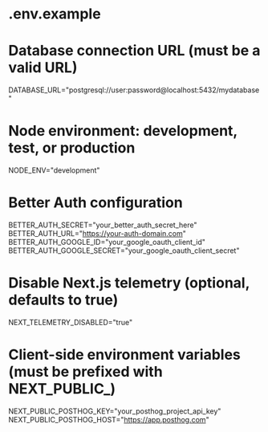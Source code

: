 # .env.example

# Database connection URL (must be a valid URL)
DATABASE_URL="postgresql://user:password@localhost:5432/mydatabase"

# Node environment: development, test, or production
NODE_ENV="development"

# Better Auth configuration
BETTER_AUTH_SECRET="your_better_auth_secret_here"
BETTER_AUTH_URL="https://your-auth-domain.com"
BETTER_AUTH_GOOGLE_ID="your_google_oauth_client_id"
BETTER_AUTH_GOOGLE_SECRET="your_google_oauth_client_secret"

# Disable Next.js telemetry (optional, defaults to true)
NEXT_TELEMETRY_DISABLED="true"

# Client-side environment variables (must be prefixed with NEXT_PUBLIC_)
NEXT_PUBLIC_POSTHOG_KEY="your_posthog_project_api_key"
NEXT_PUBLIC_POSTHOG_HOST="https://app.posthog.com"
